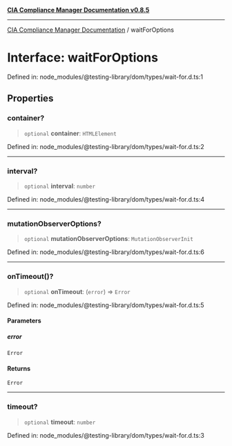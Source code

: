 [**CIA Compliance Manager Documentation v0.8.5**](../README.md)

***

[CIA Compliance Manager Documentation](../globals.md) / waitForOptions

# Interface: waitForOptions

Defined in: node\_modules/@testing-library/dom/types/wait-for.d.ts:1

## Properties

### container?

> `optional` **container**: `HTMLElement`

Defined in: node\_modules/@testing-library/dom/types/wait-for.d.ts:2

***

### interval?

> `optional` **interval**: `number`

Defined in: node\_modules/@testing-library/dom/types/wait-for.d.ts:4

***

### mutationObserverOptions?

> `optional` **mutationObserverOptions**: `MutationObserverInit`

Defined in: node\_modules/@testing-library/dom/types/wait-for.d.ts:6

***

### onTimeout()?

> `optional` **onTimeout**: (`error`) => `Error`

Defined in: node\_modules/@testing-library/dom/types/wait-for.d.ts:5

#### Parameters

##### error

`Error`

#### Returns

`Error`

***

### timeout?

> `optional` **timeout**: `number`

Defined in: node\_modules/@testing-library/dom/types/wait-for.d.ts:3
